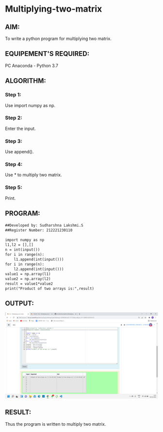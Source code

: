 # Multiplying-two-matrix

## AIM:
To write a python program for multiplying two matrix.

## EQUIPEMENT'S REQUIRED:
PC Anaconda - Python 3.7

## ALGORITHM:

### Step 1:
Use import numpy as np.
### Step 2:
Enter the input.
### Step 3:
Use append().
### Step 4:
Use * to multiply two matrix.
### Step 5:
Print.

## PROGRAM: 
```
##Developed by: Sudharshna Lakshmi.S
##Register Number: 212221230110

import numpy as np
l1,l2 = [],[]
n = int(input())
for i in range(n):
    l1.append(int(input()))
for i in range(n):
    l2.append(int(input()))
value1 = np.array(l1)
value2 = np.array(l2)
result = value1*value2
print("Product of two arrays is:",result)

```

## OUTPUT:

![Output](.//output.png)

## RESULT:
Thus the program is written to multiply two matrix.
